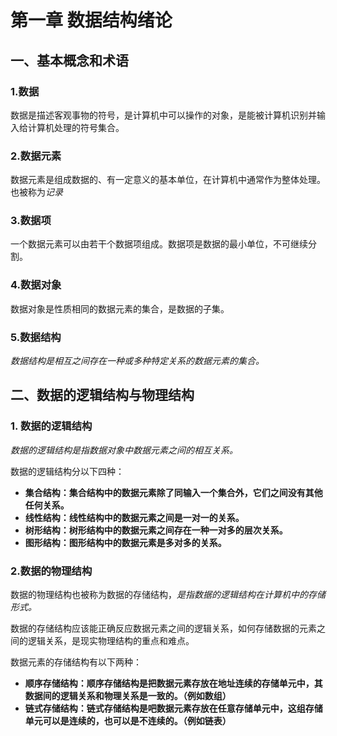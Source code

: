 # 第一章 数据结构绪论

## 一、基本概念和术语

### 1.数据

数据是描述客观事物的符号，是计算机中可以操作的对象，是能被计算机识别并输入给计算机处理的符号集合。

### 2.数据元素

数据元素是组成数据的、有一定意义的基本单位，在计算机中通常作为整体处理。也被称为*记录*

###  3.数据项

一个数据元素可以由若干个数据项组成。数据项是数据的最小单位，不可继续分割。

### 4.数据对象

数据对象是性质相同的数据元素的集合，是数据的子集。

### 5.数据结构

*数据结构是相互之间存在一种或多种特定关系的数据元素的集合。*

## 二、数据的逻辑结构与物理结构

### 1. 数据的逻辑结构

*数据的逻辑结构是指数据对象中数据元素之间的相互关系。*

数据的逻辑结构分以下四种：

- **集合结构：集合结构中的数据元素除了同输入一个集合外，它们之间没有其他任何关系。**
- **线性结构：线性结构中的数据元素之间是一对一的关系。**
- **树形结构：树形结构中的数据元素之间存在一种一对多的层次关系。**
- **图形结构：图形结构中的数据元素是多对多的关系。**

###  2.数据的物理结构

数据的物理结构也被称为数据的存储结构，*是指数据的逻辑结构在计算机中的存储形式。*

数据的存储结构应该能正确反应数据元素之间的逻辑关系，如何存储数据的元素之间的逻辑关系，是现实物理结构的重点和难点。

数据元素的存储结构有以下两种：

- **顺序存储结构：顺序存储结构是把数据元素存放在地址连续的存储单元中，其数据间的逻辑关系和物理关系是一致的。（例如数组）**
- **链式存储结构：链式存储结构是吧数据元素存放在任意存储单元中，这组存储单元可以是连续的，也可以是不连续的。（例如链表）**